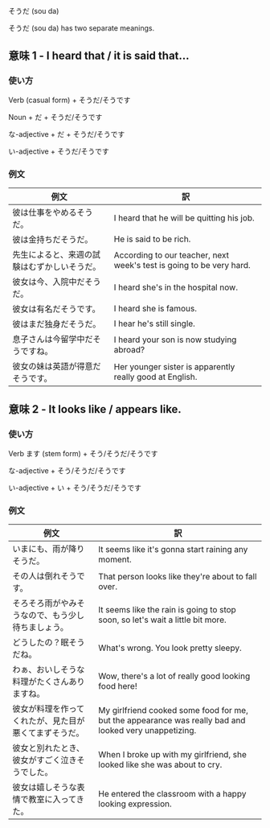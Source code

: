 そうだ (sou da)

そうだ (sou da) has two separate meanings.

## 意味 1 - I heard that / it is said that...

### 使い方

Verb (casual form)	+   そうだ/そうです

Noun + だ	+   そうだ/そうです

な-adjective + だ	+   そうだ/そうです

い-adjective	+   そうだ/そうです

### 例文

|例文|訳|
| --- | --- |
|彼は仕事をやめるそうだ。|I heard that he will be quitting his job.|
|彼は金持ちだそうだ。|He is said to be rich.|
|先生によると、来週の試験はむずかしいそうだ。|According to our teacher, next week's test is going to be very hard.|
|彼女は今、入院中だそうだ。|I heard she's in the hospital now.|
|彼女は有名だそうです。|I heard she is famous.|
|彼はまだ独身だそうだ。|I hear he's still single.|
|息子さんは今留学中だそうですね。|I heard your son is now studying abroad?|
|彼女の妹は英語が得意だそうです。|Her younger sister is apparently really good at English.|

## 意味 2 - It looks like / appears like.

### 使い方

Verb ます (stem form)	+   そう/そうだ/そうです

な-adjective	+   そう/そうだ/そうです

い-adjective + い	+   そう/そうだ/そうです

### 例文

|例文|訳|
| --- | --- |
|いまにも、雨が降りそうだ。|It seems like it's gonna start raining any moment.|
|その人は倒れそうです。|That person looks like they're about to fall over.|
|そろそろ雨がやみそうなので、もう少し待ちましょう。|It seems like the rain is going to stop soon, so let's wait a little bit more.|
|どうしたの？眠そうだね。|What's wrong. You look pretty sleepy.|
|わぁ、おいしそうな料理がたくさんありますね。|Wow, there's a lot of really good looking food here!|
|彼女が料理を作ってくれたが、見た目が悪くてまずそうだ。|My girlfriend cooked some food for me, but the appearance was really bad and looked very unappetizing.|
|彼女と別れたとき、彼女がすごく泣きそうでした。|When I broke up with my girlfriend, she looked like she was about to cry.|
|彼女は嬉しそうな表情で教室に入ってきた。|He entered the classroom with a happy looking expression.|